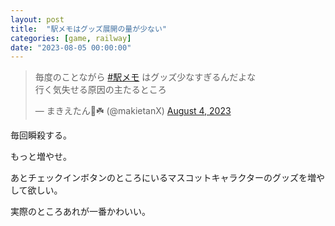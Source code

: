 ```yaml
---
layout: post
title:  "駅メモはグッズ展開の量が少ない"
categories: [game, railway]
date: "2023-08-05 00:00:00"
---
```


<blockquote class="twitter-tweet tw-align-center"><p lang="ja" dir="ltr">毎度のことながら <a href="https://twitter.com/hashtag/%E9%A7%85%E3%83%A1%E3%83%A2?src=hash&amp;ref_src=twsrc%5Etfw">#駅メモ</a> はグッズ少なすぎるんだよな<br>行く気失せる原因の主たるところ</p>&mdash; まきえたん🥦☘️ (@makietanX) <a href="https://twitter.com/makietanX/status/1687431009011404800?ref_src=twsrc%5Etfw">August 4, 2023</a></blockquote> <script async src="https://platform.twitter.com/widgets.js" charset="utf-8"></script>

毎回瞬殺する。

もっと増やせ。

あとチェックインボタンのところにいるマスコットキャラクターのグッズを増やして欲しい。

実際のところあれが一番かわいい。
